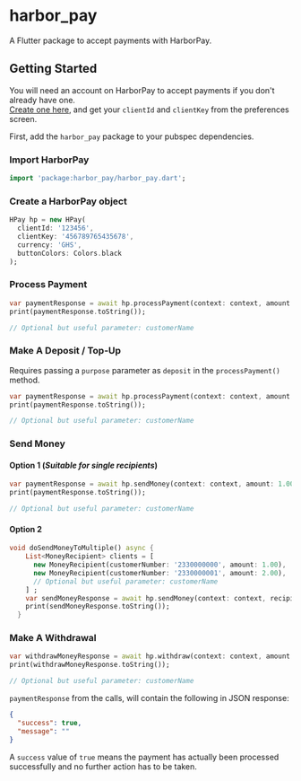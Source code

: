 # harbor_pay

A Flutter package to accept payments with HarborPay.

## Getting Started
You will need an account on HarborPay to accept payments if you don't already have one.  
[Create one here](https://pay.harborstores.com/register), and get your `clientId` and `clientKey` from the preferences screen.

First, add the `harbor_pay` package to your pubspec dependencies.

### Import HarborPay

```dart
import 'package:harbor_pay/harbor_pay.dart';
```

### Create a HarborPay object

```dart
HPay hp = new HPay(
  clientId: '123456',
  clientKey: '456789765435678',
  currency: 'GHS',
  buttonColors: Colors.black
);
```

### Process Payment
```dart
var paymentResponse = await hp.processPayment(context: context, amount: 1.00, customerNumber: '2330000000');  
print(paymentResponse.toString()); 

// Optional but useful parameter: customerName
```

### Make A Deposit / Top-Up

Requires passing a `purpose` parameter as `deposit` in the `processPayment()` method.
```dart
var paymentResponse = await hp.processPayment(context: context, amount: 1.00, customerNumber: '2330000000', purpose: 'deposit');  
print(paymentResponse.toString()); 

// Optional but useful parameter: customerName
```

### Send Money

#### Option 1 (*Suitable for single recipients*)

```dart
var paymentResponse = await hp.sendMoney(context: context, amount: 1.00, customerNumber: '2330000000');  
print(paymentResponse.toString()); 

// Optional but useful parameter: customerName

```
#### Option 2

```dart
void doSendMoneyToMultiple() async {
    List<MoneyRecipient> clients = [
      new MoneyRecipient(customerNumber: '2330000000', amount: 1.00),
      new MoneyRecipient(customerNumber: '2330000001', amount: 2.00),
      // Optional but useful parameter: customerName
    ] ;
    var sendMoneyResponse = await hp.sendMoney(context: context, recipients: clients);
    print(sendMoneyResponse.toString());
  } 

```
### Make A Withdrawal

```dart
var withdrawMoneyResponse = await hp.withdraw(context: context, amount: 2.00, customerNumber: '2330000000');
print(withdrawMoneyResponse.toString());

// Optional but useful parameter: customerName
```

`paymentResponse` from the calls, will contain the following  in JSON response:

```json
{
  "success": true,
  "message": ""
}
```
A `success` value of `true` means the payment has actually been processed successfully and no further action has to be taken.